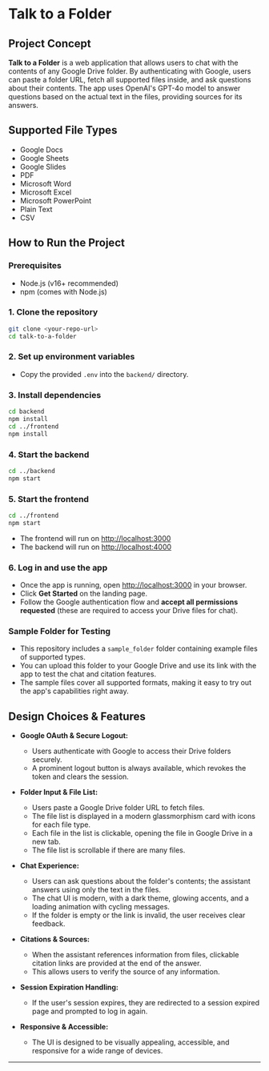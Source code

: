 # Talk to a Folder

## Project Concept

**Talk to a Folder** is a web application that allows users to chat with the contents of any Google Drive folder. By authenticating with Google, users can paste a folder URL, fetch all supported files inside, and ask questions about their contents. The app uses OpenAI's GPT-4o model to answer questions based on the actual text in the files, providing sources for its answers.

## Supported File Types

- Google Docs
- Google Sheets
- Google Slides
- PDF
- Microsoft Word
- Microsoft Excel
- Microsoft PowerPoint
- Plain Text
- CSV

## How to Run the Project

### Prerequisites
- Node.js (v16+ recommended)
- npm (comes with Node.js)

### 1. Clone the repository
```bash
git clone <your-repo-url>
cd talk-to-a-folder
```

### 2. Set up environment variables
- Copy the provided `.env` into the `backend/` directory. 

### 3. Install dependencies
```bash
cd backend
npm install
cd ../frontend
npm install
```

### 4. Start the backend
```bash
cd ../backend
npm start
```

### 5. Start the frontend
```bash
cd ../frontend
npm start
```

- The frontend will run on [http://localhost:3000](http://localhost:3000)
- The backend will run on [http://localhost:4000](http://localhost:4000)

### 6. Log in and use the app
- Once the app is running, open [http://localhost:3000](http://localhost:3000) in your browser.
- Click **Get Started** on the landing page.
- Follow the Google authentication flow and **accept all permissions requested** (these are required to access your Drive files for chat).

### Sample Folder for Testing

- This repository includes a `sample_folder` folder containing example files of supported types.
- You can upload this folder to your Google Drive and use its link with the app to test the chat and citation features.
- The sample files cover all supported formats, making it easy to try out the app's capabilities right away.

## Design Choices & Features

- **Google OAuth & Secure Logout:**
  - Users authenticate with Google to access their Drive folders securely.
  - A prominent logout button is always available, which revokes the token and clears the session.

- **Folder Input & File List:**
  - Users paste a Google Drive folder URL to fetch files.
  - The file list is displayed in a modern glassmorphism card with icons for each file type.
  - Each file in the list is clickable, opening the file in Google Drive in a new tab.
  - The file list is scrollable if there are many files.

- **Chat Experience:**
  - Users can ask questions about the folder's contents; the assistant answers using only the text in the files.
  - The chat UI is modern, with a dark theme, glowing accents, and a loading animation with cycling messages.
  - If the folder is empty or the link is invalid, the user receives clear feedback.

- **Citations & Sources:**
  - When the assistant references information from files, clickable citation links are provided at the end of the answer.
  - This allows users to verify the source of any information.

- **Session Expiration Handling:**
  - If the user's session expires, they are redirected to a session expired page and prompted to log in again.

- **Responsive & Accessible:**
  - The UI is designed to be visually appealing, accessible, and responsive for a wide range of devices.

---

